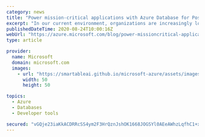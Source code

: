 ```yaml
---
category: news
title: "Power mission-critical applications with Azure Database for PostgreSQL"
excerpt: "In our current environment, organizations are increasingly looking towards digital solutions to engage their customers and remain competitive. "
publishedDateTime: 2020-08-24T10:00:16Z
webUrl: "https://azure.microsoft.com/blog/power-missioncritical-applications-with-azure-database-for-postgresql/"
type: article

provider:
  name: Microsoft
  domain: microsoft.com
  images:
    - url: "https://smartableai.github.io/microsoft-azure/assets/images/organizations/microsoft.com-50x50.jpg"
      width: 50
      height: 50

topics:
  - Azure
  - Databases
  - Developer tools

secured: "vGQje23iaKkACDRRcSS4ym2F3HrQznJshOK1668JOGSYl0AEeAWhzLqfhC1+xWKgMOJm9PG0zX9sDCnF2T9Cha+efUixslmHUs5LAcnSclR5ROoT0GDwuiMkaw71P1ZamLuJTYt5gBK951e4FM1ybtRxGtpG88/ush0Le+gzT0OX2VD3llgKBmSuIJd7HsKSOyxTwlllJtiS6+LRYz2kHwFrPR7zXJzwjd+X5dr46eWIqx2g8btYkpy7Rr7pBRJ259oF6g1ph92CFvi6R17e0NHZJbMru3/QH++wqVp05FAtFhHd/RaZuVMMRe7J/9iVxVsltycCYewLc1QfsOgtOQ==;jlQVMzbEQV+KExIjOfh1RQ=="
---
```


